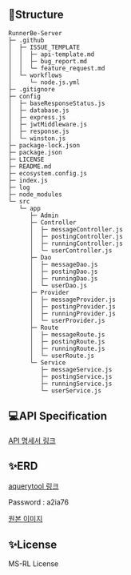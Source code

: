 ## 📁Structure

```
RunnerBe-Server
├─ .github
│  ├─ ISSUE_TEMPLATE
│  │  ├─ api-template.md
│  │  ├─ bug_report.md
│  │  └─ feature_request.md
│  └─ workflows
│     └─ node.js.yml
├─ .gitignore
├─ config
│  ├─ baseResponseStatus.js
│  ├─ database.js
│  ├─ express.js
│  ├─ jwtMiddleware.js
│  ├─ response.js
│  └─ winston.js
├─ package-lock.json
├─ package.json
├─ LICENSE
├─ README.md
├─ ecosystem.config.js
├─ index.js
├─ log
├─ node_modules
└─ src
   └─ app
      ├─ Admin
      ├─ Controller
      │  ├─ messageController.js
      │  ├─ postingController.js
      │  ├─ runningController.js
      │  └─ userController.js
      ├─ Dao
      │  ├─ messageDao.js
      │  ├─ postingDao.js
      │  ├─ runningDao.js
      │  └─ userDao.js
      ├─ Provider
      │  ├─ messageProvider.js
      │  ├─ postingProvider.js
      │  ├─ runningProvider.js
      │  └─ userProvider.js
      ├─ Route
      │  ├─ messageRoute.js
      │  ├─ postingRoute.js
      │  ├─ runningRoute.js
      │  └─ userRoute.js
      └─ Service
         ├─ messageService.js
         ├─ postingService.js
         ├─ runningService.js
         └─ userService.js

```

## 💻API Specification

[API 명세서 링크](https://documenter.getpostman.com/view/16676621/UyxbrA2D)

## ✨ERD

[aquerytool 링크](https://aquerytool.com/aquerymain/index/?rurl=e5d20677-5c8a-4c70-a285-85b0c89572bd&)

Password : a2ia76

[원본 이미지](https://s3.us-west-2.amazonaws.com/secure.notion-static.com/e5e91b30-9a64-4c72-b022-872d099e8f8f/RunnerBe_20220504_135545.png?X-Amz-Algorithm=AWS4-HMAC-SHA256&X-Amz-Content-Sha256=UNSIGNED-PAYLOAD&X-Amz-Credential=AKIAT73L2G45EIPT3X45%2F20220506%2Fus-west-2%2Fs3%2Faws4_request&X-Amz-Date=20220506T122222Z&X-Amz-Expires=86400&X-Amz-Signature=6ef1edd2a2cf82c757d600dc6abc2670dad994104d030b8fd54155fe0d2ea1fc&X-Amz-SignedHeaders=host&response-content-disposition=filename%20%3D%22RunnerBe_20220504_135545.png%22&x-id=GetObject)

## ✨License

MS-RL License
